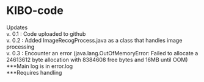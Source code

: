 # KIBO-code
Updates  
v. 0.1 : Code uploaded to github  
v. 0.2 : Added ImageRecogProcess.java as a class that handles image processing  
v. 0.3 : Encounter an error (java.lang.OutOfMemoryError: Failed to allocate a 24613612 byte allocation with 8384608 free bytes and 16MB until OOM)  
         ***Main log is in error.log  
         ***Requires handling  
